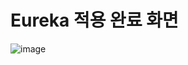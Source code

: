 # Eureka 적용 완료 화면
![image](https://github.com/user-attachments/assets/e40f0c6b-99e8-4722-b1ba-826c6006fe83)

